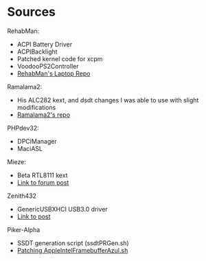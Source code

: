 Sources
========


RehabMan:

+ ACPI Battery Driver
+ ACPIBacklight
+ Patched kernel code for xcpm
+ VoodooPS2Controller
+ [RehabMan's Laptop Repo](https://github.com/RehabMan/Laptop-DSDT-Patch)


Ramalama2:

+ His ALC282 kext, and dsdt changes I was able to use with slight modifications
+ [Ramalama2's repo](https://github.com/Ramalama2/UX301_DSDT)


PHPdev32:

+ DPCIManager
+ MaciASL 


Mieze:

+ Beta RTL8111 kext
+ [Link to forum post](http://www.insanelymac.com/forum/topic/287161-new-driver-for-realtek-rtl8111/page-24#entry1991840)


Zenith432

+ GenericUSBXHCI USB3.0 driver 
+ [Link to post](http://www.insanelymac.com/forum/topic/286860-genericusbxhci-usb-30-driver-for-osx-with-source/)

Piker-Alpha

+ SSDT generation script (ssdtPRGen.sh)
+ [Patching AppleIntelFramebufferAzul.sh](https://github.com/Piker-Alpha/AppleIntelFramebufferAzul.sh)